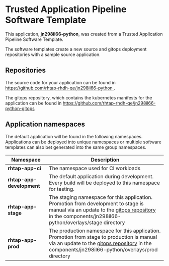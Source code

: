 # Trusted Application Pipeline Software Template

This application, **jn298il66-python**, was created from a Trusted Application Pipeline Software Template.

The software templates create a new source and gitops deployment repositories with a sample source application. 

## Repositories

The source code for your application can be found in [https://github.com/rhtap-rhdh-qe/jn298il66-python ](https://github.com/rhtap-rhdh-qe/jn298il66-python ).
 
The gitops repository, which contains the kubernetes manifests for the application can be found in 
[https://github.com/rhtap-rhdh-qe/jn298il66-python-gitops ](https://github.com/rhtap-rhdh-qe/jn298il66-python-gitops ) 

## Application namespaces 

The default application will be found in the following namespaces. Applications can be deployed into unique namespaces or multiple software templates can also bet generated into the same group namespaces.  

|  Namespace   |  Description   |  
| -------- | -------- |
| **rhtap-app-ci** | The namespace used for CI workloads |
| **rhtap-app-development** | The default application during development. Every build will be deployed to this namespace for testing. |
| **rhtap-app-stage** | The staging namespace for this application. Promotion from development to stage is manual via an update to the [gitops repository](https://github.com/rhtap-rhdh-qe/jn298il66-python-gitops ) in the components/jn298il66-python/overlays/stage directory |
| **rhtap-app-prod** | The production namespace for this application. Promotion from stage to production is manual via an update to the [gitops repository](https://github.com/rhtap-rhdh-qe/jn298il66-python-gitops ) in the components/jn298il66-python/overlays/prod directory |